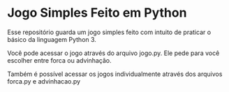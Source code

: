 # Jogo Simples Feito em Python

Esse repositório guarda um jogo simples feito com intuito de praticar o básico da linguagem Python 3.

Você pode acessar o jogo através do arquivo jogo.py. Ele pede para você escolher entre forca ou advinhação.

Também é possível acessar os jogos individualmente através dos arquivos forca.py e advinhacao.py

##
